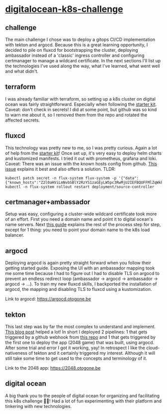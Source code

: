 # [digitalocean-k8s-challenge](https://www.digitalocean.com/community/pages/kubernetes-challenge#anchor--challenges)

## challenge
The main challenge I chose was to deploy a gitops CI/CD implementation with tekton and argocd. Because this is a great learning opportunity, I decided to pile on fluxcd for bootstrapping the cluster, deploying ambassador instead of a 'classic' ingress controller and configuring certmanager to manage a wildcard certificate.
In the next sections I'll list up the technologies I've used along the way, what I've learned, what went well and what didn't.

## terraform
I was already familiar with terraform, so setting up a k8s cluster on digital ocean was fairly straightforward. Especially when following the [starter kit](https://github.com/digitalocean/Kubernetes-Starter-Kit-Developers/).
Caveat: don't check in secrets! I did at some point, but github was so kind to warn me about it, so I removed them from the repo and rotated the affected secrets.

## fluxcd
This technology was pretty new to me, so I was pretty curious. Again a lot of help from the [starter kit](https://github.com/digitalocean/Kubernetes-Starter-Kit-Developers/)!
Once set up, it's very easy to deploy helm charts and kustomized manifests. I tried it out with prometheus, grafana and loki.
Caveat: There was an issue with the known hosts config from github. [This issue](https://github.com/fluxcd/flux2/discussions/2097) explains it best and also offers a solution.
TLDR:
```
kubectl patch secret -n flux-system flux-system -p '{"data":{"known_hosts":"Z2l0aHViLmNvbSBlY2RzYS1zaGEyLW5pc3RwMjU2IEFBQUFFMlZqWkhOaExYTm9ZVEl0Ym1semRIQXlOVFlBQUFBSWJtbHpkSEF5TlRZQUFBQkJCRW1LU0VOalFFZXpPbXhrWk15N29wS2d3RkI5bmt0NVlScllNak51RzVOODd1UmdnNkNMcmJvNXdBZFQveTZ2MG1LVjBVMncwV1oyWUIvKytUcG9ja2c9"}}'
kubectl -n flux-system rollout restart deployment/source-controller
```

## certmanager+ambassador
Setup was easy, configuring a cluster-wide wildcard certificate took more of an effort. First you need a domain name and point it to digital ocean's name servers. Next [this guide](https://github.com/digitalocean/Kubernetes-Starter-Kit-Developers/blob/main/03-setup-ingress-controller/guides/wildcard_certificates.md) explains the rest of the process step for step, except for 1 thing: you need to point your domain name to the k8s load balancer.

## argocd
Deploying argocd is again pretty straight forward when you follow their getting started guide. Exposing the UI with an ambassador mapping took me some time because I had to figure out I had to disable TLS on argocd to prevent an endless redirect loop (ambassador -> argocd -> ambassador -> argocd -> ...). To train my new fluxcd skills, I backported the installation of argocd, the mapping and disabling TLS to fluxcd using a kustomization.

Link to argocd: https://argocd.otogone.be

## tekton
This last step was by far the most complex to understand and implement. [This blog post](https://medium.com/dzerolabs/installing-ambassador-argocd-and-tekton-on-kubernetes-540aacc983b9) helped a lot! In short I deployed 2 pipelines: 1 that gets triggered by a github webhook from [this repo](https://github.com/fransguelinckx/tekton-pipeline-example-app) and 1 that gets triggered by the first one to deploy the app (2048 game) that was built, using argocd. After some trial and error I got it working, yay!
In retrospect I like the cloud-nativeness of tekton and it certainly triggered my interest. Although it will still take some time to get used to the concepts and terminology of it.

Link to the 2048 app: https://2048.otogone.be

## digital ocean
A big thank you to the people of digital ocean for organizing and facilitating this k8s challenge 👏🏻! Had a lot of fun experimenting with their platform and tinkering with new technologies. 
